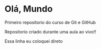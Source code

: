 # Olá, Mundo
 Primeiro repositorio do curso de Git e GitHub 

 Repositorio criado durante uma aula ao vivo!!
 
 
 Essa linha eu coloquei direto
